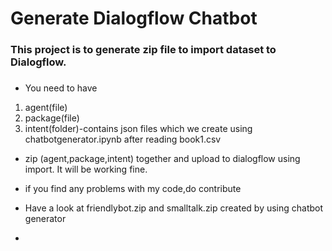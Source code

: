 # Generate Dialogflow Chatbot

### This project is to generate zip file to import dataset to Dialogflow.

###

- You need to have

1. agent(file)
1. package(file)
1. intent(folder)-contains json files which we create using chatbotgenerator.ipynb after reading book1.csv

- zip (agent,package,intent) together and upload to dialogflow using import. It will be working fine.

- if you find any problems with my code,do contribute

- Have a look at friendlybot.zip and smalltalk.zip created by using chatbot generator
-

